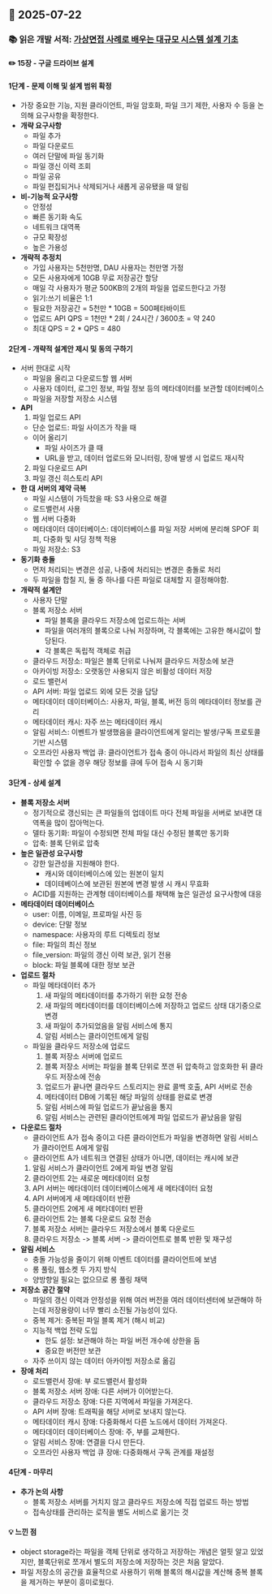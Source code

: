 ## 📅 2025-07-22
### 📚 읽은 개발 서적: [가상면접 사례로 배우는 대규모 시스템 설계 기초](https://product.kyobobook.co.kr/detail/S000001033116)
#### ✏️ 15장 - 구글 드라이브 설계
#### 1단계 - 문제 이해 및 설계 범위 확정
- 가장 중요한 기능, 지원 클라이언트, 파일 암호화, 파일 크기 제한, 사용자 수 등을 논의해 요구사항을 확정한다.
- **개략 요구사항**
  - 파일 추가
  - 파일 다운로드
  - 여러 단말에 파일 동기화
  - 파일 갱신 이력 조회
  - 파일 공유
  - 파일 편집되거나 삭제되거나 새롭게 공유됐을 때 알림
- **비-기능적 요구사항**
  - 안정성
  - 빠른 동기화 속도
  - 네트워크 대역폭
  - 규모 확장성
  - 높은 가용성
- **개략적 추정치**
  - 가입 사용자는 5천만명, DAU 사용자는 천만명 가정
  - 모든 사용자에게 10GB 무료 저장공간 할당
  - 매일 각 사용자가 평균 500KB의 2개의 파일을 업로드한다고 가정
  - 읽기:쓰기 비율은 1:1
  - 필요한 저장공간 = 5천만 * 10GB = 500페타바이트
  - 업로드 API QPS = 1천만 * 2회 / 24시간 / 3600초 = 약 240
  - 최대 QPS = 2 * QPS = 480
#### 2단계 - 개략적 설계안 제시 및 동의 구하기
- 서버 한대로 시작
  - 파일을 올리고 다운로드할 웹 서버
  - 사용자 데이터, 로그인 정보, 파일 정보 등의 메타데이터를 보관할 데이터베이스
  - 파일을 저장할 저장소 시스템
- **API**
  1. 파일 업로드 API
    - 단순 업로드: 파일 사이즈가 작을 때 
    - 이어 올리기
      - 파일 사이즈가 클 때
      - URL을 받고, 데이터 업로드와 모니터링, 장애 발생 시 업로드 재시작 
  2. 파일 다운로드 API
  3. 파일 갱신 히스토리 API
- **한 대 서버의 제약 극복**
  - 파일 시스템이 가득찼을 때: S3 사용으로 해결
  - 로드밸런서 사용
  - 웹 서버 다중화
  - 메타데이터 데이터베이스: 데이터베이스를 파일 저장 서버에 분리해 SPOF 회피, 다중화 및 샤딩 정책 적용
  - 파일 저장소: S3
- **동기화 충돌**
  - 먼저 처리되는 변경은 성공, 나중에 처리되는 변경은 충돌로 처리
  - 두 파일을 합칠 지, 둘 중 하나를 다른 파일로 대체할 지 결정해야함.
- **개략적 설계안**
  - 사용자 단말
  - 블록 저장소 서버
    - 파일 블록을 클라우드 저장소에 업로드하는 서버
    - 파일을 여러개의 블록으로 나눠 저장하며, 각 블록에는 고유한 해시값이 할당된다.
    - 각 블록은 독립적 객체로 취급
  - 클라우드 저장소: 파일은 블록 단위로 나눠져 클라우드 저장소에 보관
  - 아카이빙 저장소: 오랫동안 사용되지 않은 비활성 데이터 저장
  - 로드 밸런서
  - API 서버: 파일 업로드 외에 모든 것을 담당
  - 메타데이터 데이터베이스: 사용자, 파일, 블록, 버전 등의 메타데이터 정보를 관리
  - 메타데이터 캐시: 자주 쓰는 메타데이터 캐시
  - 알림 서비스: 이벤트가 발생했음을 클라이언트에게 알리는 발생/구독 프로토콜 기반 시스템
  - 오프라인 사용자 백업 큐: 클라이언트가 접속 중이 아니라서 파일의 최신 상태를 확인할 수 없을 경우 해당 정보를 큐에 두어 접속 시 동기화
#### 3단계 - 상세 설계
- **블록 저장소 서버**
  - 정기적으로 갱신되는 큰 파일들의 업데이트 마다 전체 파일을 서버로 보내면 대역폭을 많이 잡아먹는다.
  - 델타 동기화: 파일이 수정되면 전체 파일 대신 수정된 블록만 동기화
  - 압축: 블록 단위로 압축
- **높은 일관성 요구사항**
  - 강한 일관성을 지원해야 한다.
    - 캐시와 데이터베이스에 있는 원본이 일치
    - 데이테베이스에 보관된 원본에 변경 발생 시 캐시 무효화
  - ACID를 지원하는 관계형 데이터베이스를 채택해 높은 일관성 요구사항에 대응
- **메타데이터 데이터베이스**
  - user: 이름, 이메일, 프로파일 사진 등
  - device: 단말 정보
  - namespace: 사용자의 루트 디렉토리 정보
  - file: 파일의 최신 정보
  - file_version: 파일의 갱신 이력 보관, 읽기 전용
  - block: 파일 블록에 대한 정보 보관
- **업로드 절차**
  - 파일 메타데이터 추가
    1. 새 파일의 메타데이터를 추가하기 위한 요청 전송
    2. 새 파일의 메타데이터를 데이터베이스에 저장하고 업로드 상태 대기중으로 변경
    3. 새 파일이 추가되었음을 알림 서비스에 통지
    4. 알림 서비스는 클라이언트에게 알림
  - 파일을 클라우드 저장소에 업로드
    1. 블록 저장소 서버에 업로드
    2. 블록 저장소 서버는 파일을 블록 단위로 쪼갠 뒤 압축하고 암호화한 뒤 클라우드 저장소에 전송
    3. 업로드가 끝나면 클라우드 스토리지는 완료 콜백 호출, API 서버로 전송
    4. 메타데이터 DB에 기록된 해당 파일의 상태를 완료로 변경
    5. 알림 서비스에 파일 업로드가 끝났음을 통지
    6. 알림 서비스는 관련된 클라이언트에게 파일 업로드가 끝났음을 알림
- **다운로드 절차**
  - 클라이언트 A가 접속 중이고 다른 클라이언트가 파일을 변경하면 알림 서비스가 클라이언트 A에게 알림
  - 클라이언트 A가 네트워크 연결된 상태가 아니면, 데이터는 캐시에 보관
  1. 알림 서비스가 클라이언트 2에게 파일 변경 알림
  2. 클라이언트 2는 새로운 메타데이터 요청
  3. API 서버는 메타데이터 데이터베이스에게 새 메타데이터 요청
  4. API 서버에게 새 메타데이터 반환
  5. 클라이언트 2에게 새 메타데이터 반환
  6. 클라이언트 2는 블록 다운로드 요청 전송
  7. 블록 저장소 서버는 클라우드 저장소에서 블록 다운로드
  8. 클라우드 저장소 -> 블록 서버 -> 클라이언트로 블록 반환 및 재구성
- **알림 서비스**
  - 충돌 가능성을 줄이기 위해 이벤트 데이터를 클라이언트에 보냄
  - 롱 풀링, 웹소켓 두 가지 방식
  - 양방향일 필요는 없으므로 롱 풀링 채택
- **저장소 공간 절약**
  - 파일의 갱신 이력과 안정성을 위해 여러 버전을 여러 데이터센터에 보관해야 하는데 저장용량이 너무 빨리 소진될 가능성이 있다.
  - 중복 제거: 중복된 파일 블록 제거 (해시 비교)
  - 지능적 백업 전략 도입
    - 한도 설정: 보관해야 하는 파일 버전 개수에 상한을 둠
    - 중요한 버전만 보관
  - 자주 쓰이지 않는 데이터 아카이빙 저장소로 옮김
- **장애 처리**
  - 로드밸런서 장애: 부 로드밸런서 활성화
  - 블록 저장소 서버 장애: 다른 서버가 이어받는다.
  - 클라우드 저장소 장애: 다른 지역에서 파일을 가져온다.
  - API 서버 장애: 트래픽을 해당 서버로 보내지 않는다.
  - 메타데이터 캐시 장애: 다중화해서 다른 노드에서 데이터 가져온다.
  - 메타데이터 데이터베이스 장애: 주, 부를 교체한다.
  - 알림 서비스 장애: 연결을 다시 만든다.
  - 오프라인 사용자 백업 큐 장애: 다중화해서 구독 관계를 재설정
#### 4단계 - 마무리
- **추가 논의 사항**
  - 블록 저장소 서버를 거치지 않고 클라우드 저장소에 직접 업로드 하는 방법
  - 접속상태를 관리하는 로직을 별도 서비스로 옮기는 것
#### 💡 느낀 점
- object storage라는 파일을 객체 단위로 생각하고 저장하는 개념은 얼핏 알고 있었지만, 블록단위로 쪼개서 별도의 저장소에 저장하는 것은 처음 알았다.
- 파일 저장소의 공간을 효율적으로 사용하기 위해 블록의 해시값을 계산해 중복 블록을 제거하는 부분이 흥미로웠다.